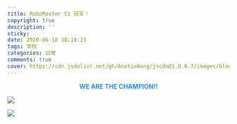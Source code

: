 ```yaml
---
title: RoboMaster S1 冠军！
copyright: true
description: ''
sticky: 
date: 2020-06-18 18:18:23
tags: 学校
categories: 日常
comments: true
cover: https://cdn.jsdelivr.net/gh/AnotiaWang/jscdn@1.0.0.7/images/blog/Robo/1.jpg
---
```


**<center><font color=Dodgerblue> WE ARE THE CHAMPION!! </font></center>**

![](https://cdn.jsdelivr.net/gh/AnotiaWang/jscdn@1.0.0.7/images/blog/Robo/3.jpg)

![](https://cdn.jsdelivr.net/gh/AnotiaWang/jscdn@1.0.0.7/images/blog/Robo/2.jpg)

